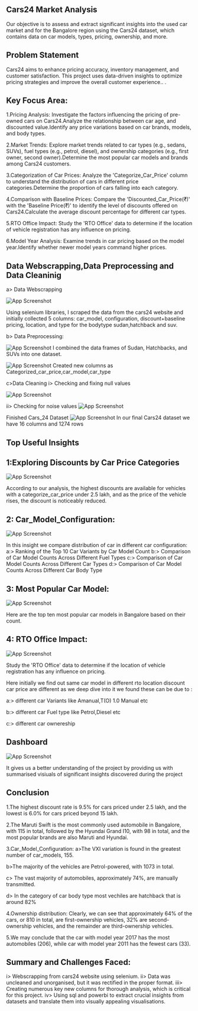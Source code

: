 
## Cars24 Market Analysis
Our objective is to assess and extract significant insights into the used car market and for the Bangalore region using the Cars24 dataset, which contains data on car models, types, pricing, ownership, and more.

## Problem Statement
Cars24 aims to enhance pricing accuracy, inventory management, and customer satisfaction. This project uses data-driven insights to optimize pricing strategies and improve the overall customer experience..
.

 ## Key Focus Area:
1.Pricing Analysis: Investigate the factors influencing the pricing of pre-owned cars on Cars24.Analyze the relationship between car age,  and discounted value.Identify any price variations based on car brands, models, and body types.


2.Market Trends: Explore market trends related to car types (e.g., sedans, SUVs), fuel types (e.g., petrol, diesel), and ownership categories (e.g., first owner, second owner).Determine the most popular car models and brands among Cars24 customers.

3.Categorization of Car Prices: Analyze the 'Categorize_Car_Price' column to understand the distribution of cars in different price categories.Determine the proportion of cars falling into each category.

4.Comparison with Baseline Prices: Compare the 'Discounted_Car_Price(₹)' with the 'Baseline Price(₹)' to identify the level of discounts offered on Cars24.Calculate the average discount percentage for different car types.

5.RTO Office Impact: Study the 'RTO Office' data to determine if the location of vehicle registration has any influence on pricing.

6.Model Year Analysis: Examine trends in car pricing based on the model year.Identify whether newer model years command higher prices.

## Data Webscrapping,Data Preprocessing and Data Cleaninig
a> Data Webscrapping

 ![App Screenshot](https://github.com/RahulB711/Cars24-Market-Insights-Uncovering-Trends-Opportunities/blob/main/Screenshot/scrapping_procedure.png?raw=true)

Using selenium libraries, I scraped the data from the cars24 website and initially collected 5 columns: car_model, configuration, discount+baseline pricing, location, and type for the bodytype sudan,hatchback and suv. 

b> Data Preprocessing:

 ![App Screenshot](https://github.com/RahulB711/Cars24-Market-Insights-Uncovering-Trends-Opportunities/blob/main/Screenshot/append.png?raw=true)
I combined the  data frames of Sudan, Hatchbacks, and SUVs into one dataset.


 ![App Screenshot](https://github.com/RahulB711/Cars24-Market-Insights-Uncovering-Trends-Opportunities/blob/main/Screenshot/New_column.png?raw=true)
Created new columns as Categorized_car_price,car_model,car_type


c>Data Cleaning
i> Checking and fixing null values

 ![App Screenshot](https://github.com/RahulB711/Cars24-Market-Insights-Uncovering-Trends-Opportunities/blob/main/Screenshot/rectification-nullvalues.png?raw=true)
 

ii> Checking for noise values
![App Screenshot](https://github.com/RahulB711/Cars24-Market-Insights-Uncovering-Trends-Opportunities/blob/main/Screenshot/noisevlues.png?raw=true)


Finished Cars_24 Dataset
 ![App Screenshot](https://github.com/RahulB711/Cars24-Market-Insights-Uncovering-Trends-Opportunities/blob/main/Screenshot/Finalizeddataset.png?raw=true)
In our final Cars24 dataset we have 16 columns and 1274 rows


















## Top Useful Insights

## 1:Exploring Discounts by Car Price Categories

![App Screenshot](https://github.com/RahulB711/Cars24-Market-Insights-Uncovering-Trends-Opportunities/blob/main/Screenshot/Discount.png?raw=true)

According to our analysis, the highest discounts are available for vehicles with a categorize_car_price under 2.5 lakh, and as the price of the vehicle rises, the discount is noticeably reduced.


## 2: Car_Model_Configuration:

![App Screenshot](https://github.com/RahulB711/Cars24-Market-Insights-Uncovering-Trends-Opportunities/blob/main/Screenshot/Configuration.png?raw=true)

In this insight we compare distribution of car in different car configuration:
a:> Ranking of the Top 10 Car Variants by Car Model Count
b:> Comparison of Car Model Counts Across Different Fuel Types
c:> Comparison of Car Model Counts Across Different Car Types
d:> Comparison of Car Model Counts Across Different Car Body Type

## 3: Most Popular Car Model:

![App Screenshot](https://github.com/RahulB711/Cars24-Market-Insights-Uncovering-Trends-Opportunities/blob/main/Screenshot/Most%20popular%20car%20model.png?raw=true)

Here are the top ten most popular car models in Bangalore based on their count.

## 4: RTO Office Impact:

![App Screenshot](https://github.com/RahulB711/Cars24-Market-Insights-Uncovering-Trends-Opportunities/blob/main/Screenshot/RTO.png?raw=true)

Study the 'RTO Office' data to determine if the location of vehicle registration has any influence on pricing.

Here initially we find out same car model in different rto location discount car price are different as we deep dive into it we found these can be due to :

a:> different car Variants like Amanual,T(O) 1.0 Manual etc

b:> different car Fuel type like Petrol,Diesel etc

c:> different car ownereship

## Dashboard

![App Screenshot](https://github.com/RahulB711/Cars24-Market-Insights-Uncovering-Trends-Opportunities/blob/main/dashboard_image/Screenshot%202023-09-24%20215643.png?raw=true)

It gives us a better understanding of the project by providing us with summarised visiuals of significant insights discovered during the project

## Conclusion
1.The highest discount rate is 9.5% for cars priced under 2.5 lakh, and the lowest is 6.0% for cars priced beyond 15 lakh.
 
2.The Maruti Swift is the most commonly used automobile in Bangalore, with 115 in total, followed by the Hyundai Grand I10, with 98 in total, and the most popular brands are also Maruti and Hyundai.

3.Car_Model_Configuration:
 a>The VXI variation is found in the greatest number of car_models, 155.

 b>The majority of the vehicles are Petrol-powered, with 1073 in total.

 c> The vast majority of automobiles, approximately 74%, are manually transmitted.

 d> In the category of car body type most vechiles are hatchback that is around 82%

4.Ownership distribution: 
Clearly, we can see that approximately 64% of the cars, or 810 in total, are first-ownership vehicles, 32% are second-ownership vehicles, and the remainder are third-ownership vehicles.

5.We may conclude that the car with model year 2017 has the most automobiles (206), while car with  model year 2011 has the fewest cars (33).

## Summary and Challenges Faced:
i> Webscrapping from cars24 website using selenium.
ii> Data was uncleaned and unorganised, but it was rectified in the proper format.
iii> Creating numerous key new columns for thorough analysis, which is critical for this project.
iv> Using sql and powerbi to extract crucial insights from datasets and translate them into visually appealing visualisations.


